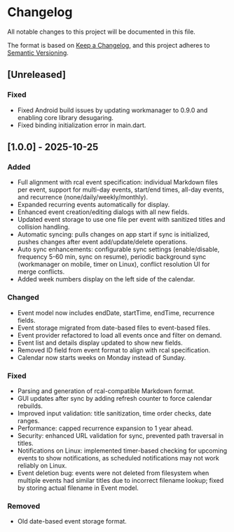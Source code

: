 # Changelog

All notable changes to this project will be documented in this file.

The format is based on [Keep a Changelog](https://keepachangelog.com/en/1.0.0/),
and this project adheres to [Semantic Versioning](https://semver.org/spec/v2.0.0.html).

## [Unreleased]

### Fixed
- Fixed Android build issues by updating workmanager to 0.9.0 and enabling core library desugaring.
- Fixed binding initialization error in main.dart.

## [1.0.0] - 2025-10-25

### Added
- Full alignment with rcal event specification: individual Markdown files per event, support for multi-day events, start/end times, all-day events, and recurrence (none/daily/weekly/monthly).
- Expanded recurring events automatically for display.
- Enhanced event creation/editing dialogs with all new fields.
- Updated event storage to use one file per event with sanitized titles and collision handling.
- Automatic syncing: pulls changes on app start if sync is initialized, pushes changes after event add/update/delete operations.
- Auto sync enhancements: configurable sync settings (enable/disable, frequency 5-60 min, sync on resume), periodic background sync (workmanager on mobile, timer on Linux), conflict resolution UI for merge conflicts.
- Added week numbers display on the left side of the calendar.

### Changed
- Event model now includes endDate, startTime, endTime, recurrence fields.
- Event storage migrated from date-based files to event-based files.
- Event provider refactored to load all events once and filter on demand.
- Event list and details display updated to show new fields.
- Removed ID field from event format to align with rcal specification.
- Calendar now starts weeks on Monday instead of Sunday.

### Fixed
- Parsing and generation of rcal-compatible Markdown format.
- GUI updates after sync by adding refresh counter to force calendar rebuilds.
- Improved input validation: title sanitization, time order checks, date ranges.
- Performance: capped recurrence expansion to 1 year ahead.
- Security: enhanced URL validation for sync, prevented path traversal in titles.
- Notifications on Linux: implemented timer-based checking for upcoming events to show notifications, as scheduled notifications may not work reliably on Linux.
- Event deletion bug: events were not deleted from filesystem when multiple events had similar titles due to incorrect filename lookup; fixed by storing actual filename in Event model.

### Removed
- Old date-based event storage format.
